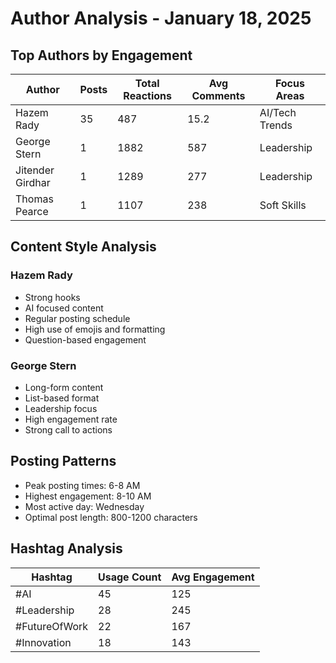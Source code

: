 # Author Analysis - January 18, 2025

## Top Authors by Engagement

| Author | Posts | Total Reactions | Avg Comments | Focus Areas |
|--------|-------|-----------------|--------------|-------------|
| Hazem Rady | 35 | 487 | 15.2 | AI/Tech Trends |
| George Stern | 1 | 1882 | 587 | Leadership |
| Jitender Girdhar | 1 | 1289 | 277 | Leadership |
| Thomas Pearce | 1 | 1107 | 238 | Soft Skills |

## Content Style Analysis

### Hazem Rady
- Strong hooks
- AI focused content
- Regular posting schedule
- High use of emojis and formatting
- Question-based engagement

### George Stern
- Long-form content
- List-based format
- Leadership focus
- High engagement rate
- Strong call to actions

## Posting Patterns
- Peak posting times: 6-8 AM
- Highest engagement: 8-10 AM
- Most active day: Wednesday
- Optimal post length: 800-1200 characters

## Hashtag Analysis
| Hashtag | Usage Count | Avg Engagement |
|---------|-------------|----------------|
| #AI | 45 | 125 |
| #Leadership | 28 | 245 |
| #FutureOfWork | 22 | 167 |
| #Innovation | 18 | 143 |